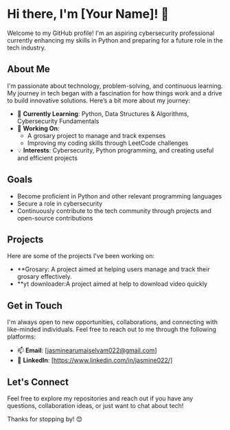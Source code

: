 # Hi there, I'm [Your Name]! 👋

Welcome to my GitHub profile! I'm an aspiring cybersecurity professional currently enhancing my skills in Python and preparing for a future role in the tech industry.

## About Me

I'm passionate about technology, problem-solving, and continuous learning. My journey in tech began with a fascination for how things work and a drive to build innovative solutions. Here’s a bit more about my journey:

- 🌱 **Currently Learning**: Python, Data Structures & Algorithms, Cybersecurity Fundamentals
- 💼 **Working On**: 
  - A grosary project to manage and track expenses
  - Improving my coding skills through LeetCode challenges
- 💡 **Interests**: Cybersecurity, Python programming, and creating useful and efficient projects

## Goals

- Become proficient in Python and other relevant programming languages
- Secure a role in cybersecurity
- Continuously contribute to the tech community through projects and open-source contributions

## Projects

Here are some of the projects I've been working on:

- **Grosary: A project aimed at helping users manage and track their grosary effectively.
- **yt downloader:A project aimed at  help to download video quickly

## Get in Touch

I'm always open to new opportunities, collaborations, and connecting with like-minded individuals. Feel free to reach out to me through the following platforms:

- 📫 **Email**: [jasminearumaiselvam022@gmail.com]
- 💼 **LinkedIn**: [https://www.linkedin.com/in/jasmine022/]

## Let's Connect

Feel free to explore my repositories and reach out if you have any questions, collaboration ideas, or just want to chat about tech!

Thanks for stopping by! 😊

